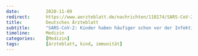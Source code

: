 ```yaml
---
date:          2020-11-09
redirect:      https://www.aerzteblatt.de/nachrichten/118174/SARS-CoV-2-Kinder-haben-haeufiger-schon-vor-der-Infektion-protektive-Antikoerper
title:         Deutsches Ärzteblatt
subtitle:      "SARS-CoV-2: Kinder haben häufiger schon vor der Infektion protektive Antikörper"
timeline:      Medizin
categories:    [Medizin]
tags:          [ärzteblatt, kind, immunität]
---
```

